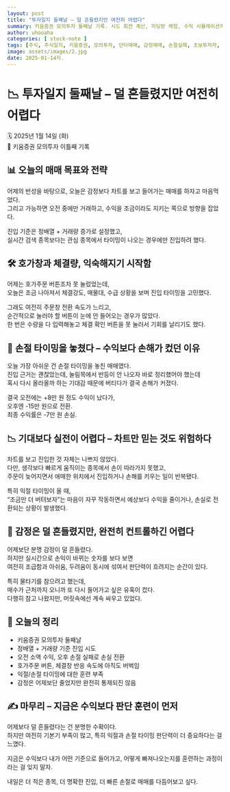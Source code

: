 ```yaml
---
layout: post
title: "투자일지 둘째날 – 덜 흔들렸지만 여전히 어렵다"
summary: 키움증권 모의투자 둘째날 기록. 시드 회전 계산, 리딩방 체험, 수익 시뮬레이션까
author: uhooaha
categories: [ stock-note ]
tags: [주식, 주식일지, 키움증권, 모의투자, 단타매매, 감정매매, 손절실패, 초보투자자, 차트매매, HTS학습]
image: assets/images/2.jpg
date: 2025-01-14지.
---
```



# 📉 투자일지 둘째날 – 덜 흔들렸지만 여전히 어렵다

🗓 2025년 1월 14일 (화)  
🧪 키움증권 모의투자 이틀째 기록


## 📊 오늘의 매매 목표와 전략

어제의 반성을 바탕으로, 오늘은 감정보다 차트를 보고 들어가는 매매를 하자고 마음먹었다.  
그리고 가능하면 오전 중에만 거래하고, 수익을 조금이라도 지키는 쪽으로 방향을 잡았다.

진입 기준은 정배열 + 거래량 증가로 설정했고,  
실시간 검색 종목보다는 관심 종목에서 타이밍이 나오는 경우에만 진입하려 했다.


## 🛠 호가창과 체결량, 익숙해지기 시작함

어제는 호가주문 버튼조차 못 눌렀었는데,  
오늘은 조금 나아져서 체결강도, 매물대, 수급 상황을 보며 진입 타이밍을 고민했다.

그래도 여전히 주문창 전환 속도가 느리고,  
순간적으로 눌러야 할 버튼이 눈에 안 들어오는 경우가 많았다.  
한 번은 수량을 다 입력해놓고 체결 확인 버튼을 못 눌러서 기회를 날리기도 했다.


## 💸 손절 타이밍을 놓쳤다 – 수익보다 손해가 컸던 이유

오늘 가장 아쉬운 건 손절 타이밍을 놓친 매매였다.  
진입 근거는 괜찮았는데, 눌림목에서 반등이 안 나오자 바로 정리했어야 했는데  
혹시 다시 올라올까 하는 기대감 때문에 버티다가 결국 손해가 커졌다.

결국 오전에는 +8만 원 정도 수익이 났다가,  
오후엔 -15만 원으로 전환.  
최종 수익률은 -7만 원 손실.


## 📉 기대보다 실전이 어렵다 – 차트만 믿는 것도 위험하다

차트를 보고 진입한 것 자체는 나쁘지 않았다.  
다만, 생각보다 빠르게 움직이는 종목에서 손이 따라가지 못했고,  
주문이 늦어지면서 애매한 위치에서 진입하거나 손해를 키우는 일이 반복됐다.

특히 익절 타이밍이 올 때,  
“조금만 더 버텨보자”는 마음이 자꾸 작동하면서 예상보다 수익을 줄이거나, 손실로 전환되는 상황이 발생했다.


## 🧠 감정은 덜 흔들렸지만, 완전히 컨트롤하긴 어렵다

어제보단 분명 감정이 덜 흔들렸다.  
하지만 실시간으로 손익이 바뀌는 숫자를 보다 보면  
여전히 조급함과 아쉬움, 두려움이 동시에 섞여서 판단력이 흐려지는 순간이 있다.

특히 물타기를 참으려고 했는데,  
매수가 근처까지 오니까 또 다시 들어가고 싶은 유혹이 컸다.  
다행히 참고 나왔지만, 머릿속에선 계속 싸우고 있었다.


## 📝 오늘의 정리

- 키움증권 모의투자 둘째날  
- 정배열 + 거래량 기준 진입 시도  
- 오전 소액 수익, 오후 손절 실패로 손실 전환  
- 호가주문 버튼, 체결창 반응 속도에 아직도 버벅임  
- 익절/손절 타이밍에 대한 훈련 부족  
- 감정은 어제보단 줄었지만 완전히 통제되진 않음


## ✍️ 마무리 – 지금은 수익보다 판단 훈련이 먼저

어제보다 덜 흔들렸다는 건 분명한 수확이다.  
하지만 여전히 기본기 부족이 많고, 특히 익절과 손절 타이밍 판단력이 더 중요하다는 걸 느꼈다.

지금은 수익보다 내가 어떤 기준으로 들어가고, 어떻게 빠져나오는지를 훈련하는 과정이라는 걸 잊지 말자.

내일은 더 적은 종목, 더 명확한 진입, 더 빠른 손절로 매매를 다듬어보고 싶다.
